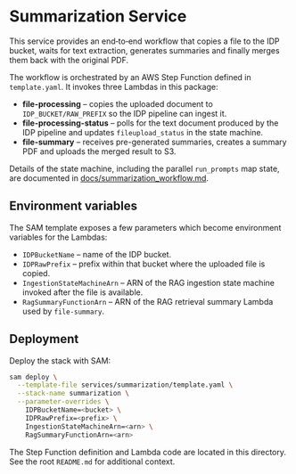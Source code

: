 # Summarization Service

This service provides an end‑to‑end workflow that copies a file to the IDP bucket, waits for text extraction, generates summaries and finally merges them back with the original PDF.

The workflow is orchestrated by an AWS Step Function defined in `template.yaml`.  It invokes three Lambdas in this package:

- **file-processing** – copies the uploaded document to `IDP_BUCKET/RAW_PREFIX` so the IDP pipeline can ingest it.
- **file-processing-status** – polls for the text document produced by the IDP pipeline and updates `fileupload_status` in the state machine.
- **file-summary** – receives pre-generated summaries, creates a summary PDF and uploads the merged result to S3.

Details of the state machine, including the parallel `run_prompts` map state, are documented in [docs/summarization_workflow.md](../../docs/summarization_workflow.md).

## Environment variables

The SAM template exposes a few parameters which become environment variables for the Lambdas:

- `IDPBucketName` – name of the IDP bucket.
- `IDPRawPrefix` – prefix within that bucket where the uploaded file is copied.
- `IngestionStateMachineArn` – ARN of the RAG ingestion state machine invoked after the file is available.
- `RagSummaryFunctionArn` – ARN of the RAG retrieval summary Lambda used by `file-summary`.

## Deployment

Deploy the stack with SAM:

```bash
sam deploy \
  --template-file services/summarization/template.yaml \
  --stack-name summarization \
  --parameter-overrides \
    IDPBucketName=<bucket> \
    IDPRawPrefix=<prefix> \
    IngestionStateMachineArn=<arn> \
    RagSummaryFunctionArn=<arn>
```

The Step Function definition and Lambda code are located in this directory.  See the root `README.md` for additional context.

